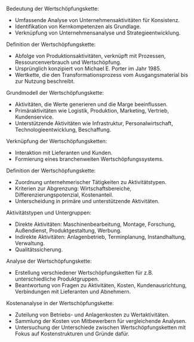 Bedeutung der Wertschöpfungskette:

- Umfassende Analyse von Unternehmensaktivitäten für Konsistenz.
- Identifikation von Kernkompetenzen als Grundlage.
- Verknüpfung von Unternehmensanalyse und Strategieentwicklung.

Definition der Wertschöpfungskette:

- Abfolge von Produktionsaktivitäten, verknüpft mit Prozessen, Ressourcenverbrauch und Wertschöpfung.
- Ursprünglich konzipiert von Michael E. Porter im Jahr 1985.
- Wertkette, die den Transformationsprozess vom Ausgangsmaterial bis zur Nutzung beschreibt.

Grundmodell der Wertschöpfungskette:

- Aktivitäten, die Werte generieren und die Marge beeinflussen.
- Primäraktivitäten wie Logistik, Produktion, Marketing, Vertrieb, Kundenservice.
- Unterstützende Aktivitäten wie Infrastruktur, Personalwirtschaft, Technologieentwicklung, Beschaffung.

Verknüpfung der Wertschöpfungsketten:

- Interaktion mit Lieferanten und Kunden.
- Formierung eines branchenweiten Wertschöpfungssystems.

Definition der Wertschöpfungskette:

- Zuordnung unternehmerischer Tätigkeiten zu Aktivitätstypen.
- Kriterien zur Abgrenzung: Wirtschaftsbereiche, Differenzierungspotenzial, Kostenanteil.
- Unterscheidung in primäre und unterstützende Aktivitäten.

Aktivitätstypen und Untergruppen:

- Direkte Aktivitäten: Maschinenbearbeitung, Montage, Forschung, Außendienst, Produktgestaltung, Werbung.
- Indirekte Aktivitäten: Anlagenbetrieb, Terminplanung, Instandhaltung, Verwaltung.
- Qualitätssicherung.

Analyse der Wertschöpfungskette:

- Erstellung verschiedener Wertschöpfungsketten für z.B. unterschiedliche Produktgruppen.
- Beantwortung von Fragen zu Aktivitäten, Kosten, Kundenausrichtung, Verbindungen mit Lieferanten und Abnehmern.

Kostenanalyse in der Wertschöpfungskette:

- Zuteilung von Betriebs- und Anlagenkosten zu Wertaktivitäten.
- Sammlung der Kosten von Mitbewerbern für vergleichende Analysen.
- Untersuchung der Unterschiede zwischen Wertschöpfungsketten mit Fokus auf Kostenstrukturen und Gründe dafür.